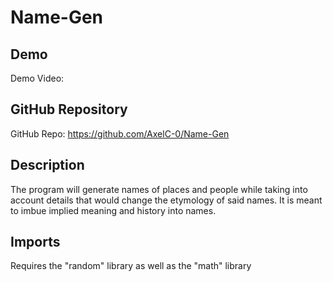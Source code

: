 # Name-Gen

## Demo
Demo Video: <URL>

## GitHub Repository
GitHub Repo: <https://github.com/AxelC-0/Name-Gen>

## Description
The program will generate names of places and people while taking into account details that would change the etymology of said names. It is meant to imbue implied meaning and history into names.

## Imports
Requires the "random" library as well as the "math" library
